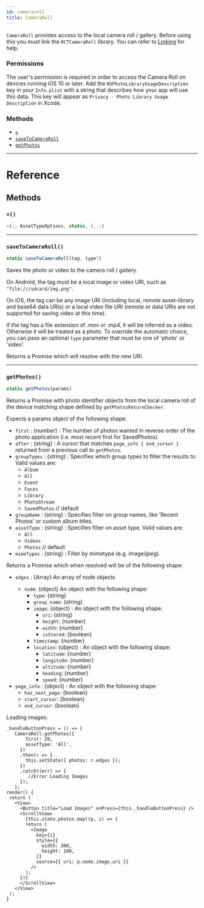 ```yaml
---
id: cameraroll
title: CameraRoll
---
```


`CameraRoll` provides access to the local camera roll / gallery.
Before using this you must link the `RCTCameraRoll` library.
You can refer to [Linking](linking-libraries-ios.md) for help.

### Permissions
The user's permission is required in order to access the Camera Roll on devices running iOS 10 or later.
Add the `NSPhotoLibraryUsageDescription` key in your `Info.plist` with a string that describes how your
app will use this data. This key will appear as `Privacy - Photo Library Usage Description` in Xcode.



### Methods

- [`=`](cameraroll.md#)
- [`saveToCameraRoll`](cameraroll.md#savetocameraroll)
- [`getPhotos`](cameraroll.md#getphotos)




---

# Reference

## Methods

### `=()`

```javascript
=(;, AssetTypeOptions, static, (, :)
```



---

### `saveToCameraRoll()`

```javascript
static saveToCameraRoll(tag, type?)
```


Saves the photo or video to the camera roll / gallery.

On Android, the tag must be a local image or video URI, such as `"file:///sdcard/img.png"`.

On iOS, the tag can be any image URI (including local, remote asset-library and base64 data URIs)
or a local video file URI (remote or data URIs are not supported for saving video at this time).

If the tag has a file extension of .mov or .mp4, it will be inferred as a video. Otherwise
it will be treated as a photo. To override the automatic choice, you can pass an optional
`type` parameter that must be one of 'photo' or 'video'.

Returns a Promise which will resolve with the new URI.




---

### `getPhotos()`

```javascript
static getPhotos(params)
```


Returns a Promise with photo identifier objects from the local camera
roll of the device matching shape defined by `getPhotosReturnChecker`.

Expects a params object of the following shape:

- `first` : {number} : The number of photos wanted in reverse order of the photo application (i.e. most recent first for SavedPhotos).
- `after` : {string} : A cursor that matches `page_info { end_cursor }` returned from a previous call to `getPhotos`.
- `groupTypes` : {string} : Specifies which group types to filter the results to. Valid values are:
     - `Album`
     - `All`
     - `Event`
     - `Faces`
     - `Library`
     - `PhotoStream`
     - `SavedPhotos` // default
- `groupName` : {string} : Specifies filter on group names, like 'Recent Photos' or custom album titles.
- `assetType` : {string} : Specifies filter on asset type. Valid values are:
     - `All`
     - `Videos`
     - `Photos` // default
- `mimeTypes` : {string} : Filter by mimetype (e.g. image/jpeg).

Returns a Promise which when resolved will be of the following shape:

- `edges` : {Array<node>} An array of node objects
     - `node`: {object} An object with the following shape:
         - `type`: {string}
         - `group_name`: {string}
         - `image`: {object} : An object with the following shape:
             - `uri`: {string}
             - `height`: {number}
             - `width`: {number}
             - `isStored`: {boolean}
         - `timestamp`: {number}
         - `location`: {object} : An object with the following shape:
             - `latitude`: {number}
             - `longitude`: {number}
             - `altitude`: {number}
             - `heading`: {number}
             - `speed`: {number}
- `page_info` : {object} : An object with the following shape:
     - `has_next_page`: {boolean}
     - `start_cursor`: {boolean}
     - `end_cursor`: {boolean}

Loading images:
```
_handleButtonPress = () => {
   CameraRoll.getPhotos({
       first: 20,
       assetType: 'All',
     })
     .then(r => {
       this.setState({ photos: r.edges });
     })
     .catch((err) => {
        //Error Loading Images
     });
   };
render() {
 return (
   <View>
     <Button title="Load Images" onPress={this._handleButtonPress} />
     <ScrollView>
       {this.state.photos.map((p, i) => {
       return (
         <Image
           key={i}
           style={{
             width: 300,
             height: 100,
           }}
           source={{ uri: p.node.image.uri }}
         />
       );
     })}
     </ScrollView>
   </View>
 );
}
```




